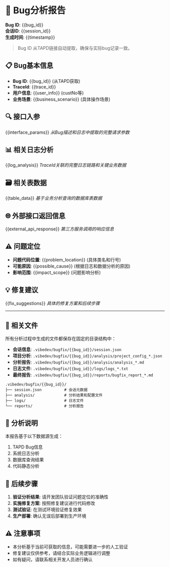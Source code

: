 # 🐛 Bug分析报告

**Bug ID**: {{bug_id}}  
**会话ID**: {{session_id}}  
**生成时间**: {{timestamp}}

> Bug ID 从TAPD链接自动提取，确保与实际bug记录一致。

## 📋 Bug基本信息
- **Bug ID**: {{bug_id}} (从TAPD获取)
- **TraceId**: {{trace_id}}
- **用户信息**: {{user_info}} (custNo等)
- **业务场景**: {{business_scenario}} (具体操作场景)

## 🔍 接口入参
{{interface_params}}
*从Bug描述和日志中提取的完整请求参数*

## 📊 相关日志分析
{{log_analysis}}
*TraceId关联的完整日志链路和关键业务数据*

## 🗃️ 相关表数据
{{table_data}}
*基于业务分析查询的数据库表数据*

## 🌐 外部接口返回信息
{{external_api_response}}
*第三方服务调用的响应信息*

## ⚠️ 问题定位
- **问题代码位置**: {{problem_location}} (具体类名和行号)
- **可能原因**: {{possible_cause}} (根据日志和数据分析的原因)
- **影响范围**: {{impact_scope}} (问题影响分析)

## 💡 修复建议
{{fix_suggestions}}
*具体的修复方案和后续步骤*

---

## 📁 相关文件

所有分析过程中生成的文件都保存在固定的目录结构中：

- **会话信息**: `.vibedev/bugfix/{{bug_id}}/session.json`
- **项目分析**: `.vibedev/bugfix/{{bug_id}}/analysis/project_config_*.json`
- **分析报告**: `.vibedev/bugfix/{{bug_id}}/analysis/analysis_*.md`
- **日志文件**: `.vibedev/bugfix/{{bug_id}}/logs/logs_*.txt`
- **最终报告**: `.vibedev/bugfix/{{bug_id}}/reports/bugfix_report_*.md`

```
.vibedev/bugfix/{{bug_id}}/
├── session.json          # 会话元数据
├── analysis/             # 分析结果和配置文件
├── logs/                 # 日志文件
└── reports/              # 分析报告
```

## 📝 分析说明

本报告基于以下数据源生成：
1. TAPD Bug信息
2. 系统日志分析
3. 数据库查询结果
4. 代码静态分析

## 🔄 后续步骤

1. **验证分析结果**: 请开发团队验证问题定位的准确性
2. **实施修复方案**: 按照修复建议进行代码修改
3. **测试验证**: 在测试环境验证修复效果
4. **生产部署**: 确认无误后部署到生产环境

## ⚠️ 注意事项

- 本分析基于当前可获取的信息，可能需要进一步的人工验证
- 修复建议仅供参考，请结合实际业务逻辑进行调整
- 如有疑问，请联系相关开发人员进行确认